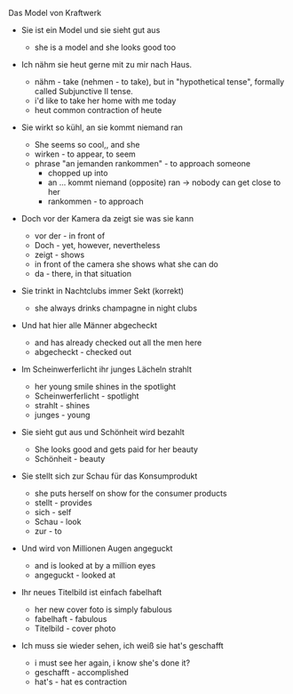 Das Model von Kraftwerk

- Sie ist ein Model und sie sieht gut aus
  - she is a model and she looks good too

- Ich nähm sie heut gerne mit zu mir nach Haus.
  - nähm - take (nehmen - to take), but in "hypothetical tense", formally called Subjunctive II tense.
  - i'd like to take her home with me today
  - heut common contraction of heute

- Sie wirkt so kühl, an sie kommt niemand ran
  - She seems so cool,, and she
  - wirken - to appear, to seem
  - phrase "an jemanden rankommen" - to approach someone
    - chopped up into
    - an ... kommt niemand (opposite) ran -> nobody can get close to her
    - rankommen - to approach

- Doch vor der Kamera da zeigt sie was sie kann
  - vor der - in front of
  - Doch - yet, however, nevertheless
  - zeigt - shows
  - in front of the camera she shows what she can do
  - da - there, in that situation

- Sie trinkt in Nachtclubs immer Sekt (korrekt)
  - she always drinks champagne in night clubs

- Und hat hier alle Männer abgecheckt
  - and has already checked out all the men here
  - abgecheckt - checked out

- Im Scheinwerferlicht ihr junges Lächeln strahlt
  - her young smile shines in the spotlight
  - Scheinwerferlicht - spotlight
  - strahlt - shines
  - junges - young

- Sie sieht gut aus und Schönheit wird bezahlt
  - She looks good and gets paid for her beauty
  - Schönheit - beauty

- Sie stellt sich zur Schau für das Konsumprodukt
  - she puts herself on show for the consumer products
  - stellt - provides
  - sich - self
  - Schau - look
  - zur - to

- Und wird von Millionen Augen angeguckt
  - and is looked at by a million eyes
  - angeguckt - looked at

- Ihr neues Titelbild ist einfach fabelhaft
  - her new cover foto is simply fabulous
  - fabelhaft - fabulous
  - Titelbild - cover photo

- Ich muss sie wieder sehen, ich weiß sie hat's geschafft
  - i must see her again, i know she's done it?
  - geschafft - accomplished
  - hat's - hat es contraction